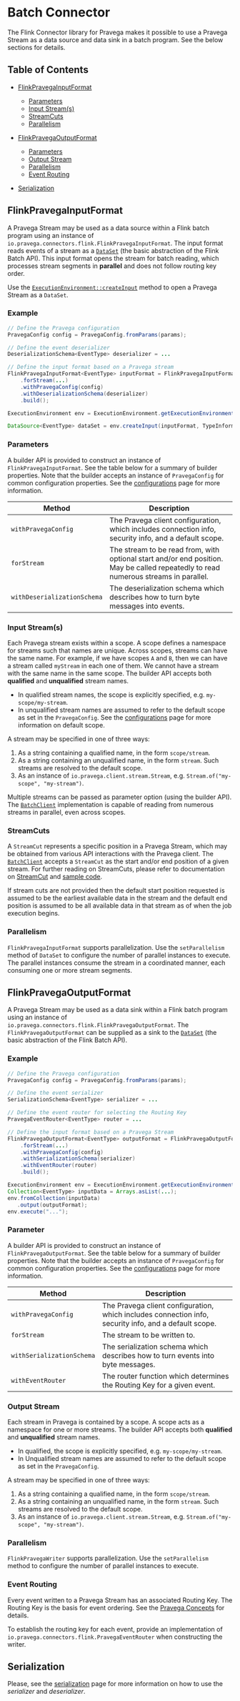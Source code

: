 <!--
Copyright Pravega Authors.

Licensed under the Apache License, Version 2.0 (the "License");
you may not use this file except in compliance with the License.
You may obtain a copy of the License at

    http://www.apache.org/licenses/LICENSE-2.0

Unless required by applicable law or agreed to in writing, software
distributed under the License is distributed on an "AS IS" BASIS,
WITHOUT WARRANTIES OR CONDITIONS OF ANY KIND, either express or implied.
See the License for the specific language governing permissions and
limitations under the License.
-->
# Batch Connector
The Flink Connector library for Pravega makes it possible to use a Pravega Stream as a data source and data sink in a batch program.  See the below sections for details.

## Table of Contents
- [FlinkPravegaInputFormat](#flinkpravegainputformat)
  - [Parameters](#parameters)
  - [Input Stream(s)](#input-streams)
  - [StreamCuts](#streamcuts)
  - [Parallelism](#parallelism)

- [FlinkPravegaOutputFormat](#flinkpravegaoutputformat)
  - [Parameters](#parameters)
  - [Output Stream](#output-stream)
  - [Parallelism](#parallelism)
  - [Event Routing](#event-routing)
- [Serialization](#serialization)

## FlinkPravegaInputFormat
A Pravega Stream may be used as a data source within a Flink batch program using an instance of
`io.pravega.connectors.flink.FlinkPravegaInputFormat`. The input format reads events of a stream as a [`DataSet`](https://ci.apache.org/projects/flink/flink-docs-master/api/java/org/apache/flink/api/java/DataSet.html) (the basic abstraction of the Flink Batch API). This input format opens the stream for batch reading, which processes stream segments in **parallel** and does not follow routing key order.

Use the [`ExecutionEnvironment::createInput`](https://ci.apache.org/projects/flink/flink-docs-master/api/java/org/apache/flink/api/java/ExecutionEnvironment.html#createInput-org.apache.flink.api.common.io.InputFormat-) method to open a Pravega Stream as a `DataSet`.

### Example

```Java
// Define the Pravega configuration
PravegaConfig config = PravegaConfig.fromParams(params);

// Define the event deserializer
DeserializationSchema<EventType> deserializer = ...

// Define the input format based on a Pravega stream
FlinkPravegaInputFormat<EventType> inputFormat = FlinkPravegaInputFormat.<EventType>builder()
    .forStream(...)
    .withPravegaConfig(config)
    .withDeserializationSchema(deserializer)
    .build();

ExecutionEnvironment env = ExecutionEnvironment.getExecutionEnvironment();

DataSource<EventType> dataSet = env.createInput(inputFormat, TypeInformation.of(EventType.class)).setParallelism(2);

```

### Parameters
A builder API is provided to construct an instance of `FlinkPravegaInputFormat`. See the table below for a summary of builder properties. Note that the builder accepts an instance of `PravegaConfig` for common configuration properties. See the [configurations](configurations.md) page for more information.

|Method                |Description|
|----------------------|-----------------------------------------------------------------------|
|`withPravegaConfig`|The Pravega client configuration, which includes connection info, security info, and a default scope.|
|`forStream`|The stream to be read from, with optional start and/or end position. May be called repeatedly to read numerous streams in parallel.|
|`withDeserializationSchema`|The deserialization schema which describes how to turn byte messages into events.|

### Input Stream(s)
Each Pravega stream exists within a scope. A scope defines a namespace for streams such that names are unique. Across scopes, streams can have the same name. For example, if we have scopes `A` and `B`, then we can have a stream called `myStream` in each one of them. We cannot have a stream with the same name in the same scope. The builder API accepts both **qualified** and **unqualified** stream names.

  - In qualified stream names, the scope is explicitly specified, e.g. `my-scope/my-stream`.
  - In unqualified stream names are assumed to refer to the default scope as set in the `PravegaConfig`.
 See the [configurations](configurations.md) page for more information on default scope.

A stream may be specified in one of three ways:

1. As a string containing a qualified name, in the form `scope/stream`.
2. As a string containing an unqualified name, in the form `stream`.  Such streams are resolved to the default scope.
3. As an instance of `io.pravega.client.stream.Stream`, e.g. `Stream.of("my-scope", "my-stream")`.

Multiple streams can be passed as parameter option (using the builder API). The [`BatchClient`](https://github.com/pravega/pravega/blob/master/client/src/main/java/io/pravega/client/batch/BatchClient.java) implementation is capable of reading from numerous streams in parallel, even across scopes.

### StreamCuts

A `StreamCut` represents a specific position in a Pravega Stream, which may be obtained from various API interactions with the Pravega client. The [`BatchClient`](https://github.com/pravega/pravega/blob/master/client/src/main/java/io/pravega/client/batch/BatchClient.java) accepts a `StreamCut` as the start and/or end position of a given stream.  For further reading on StreamCuts, please refer to documentation on [StreamCut](http://pravega.io/docs/latest/streamcuts/) and [sample code](https://github.com/pravega/pravega-samples/tree/master/pravega-client-examples/src/main/java/io/pravega/example/streamcuts).

If stream cuts are not provided then the default start position requested is assumed to be the earliest available data in the stream and the default end position is assumed to be all available data in that stream as of when the job execution begins.

### Parallelism
`FlinkPravegaInputFormat` supports parallelization. Use the `setParallelism` method of `DataSet` to configure the number of parallel instances to execute.  The parallel instances consume the stream in a coordinated manner, each consuming one or more stream segments.

## FlinkPravegaOutputFormat
A Pravega Stream may be used as a data sink within a Flink batch program using an instance of `io.pravega.connectors.flink.FlinkPravegaOutputFormat`. The `FlinkPravegaOutputFormat` can be supplied as a sink to the [`DataSet`](https://ci.apache.org/projects/flink/flink-docs-master/api/java/org/apache/flink/api/java/DataSet.html#output-org.apache.flink.api.common.io.OutputFormat-) (the basic abstraction of the Flink Batch API).

### Example

```java
// Define the Pravega configuration
PravegaConfig config = PravegaConfig.fromParams(params);

// Define the event serializer
SerializationSchema<EventType> serializer = ...

// Define the event router for selecting the Routing Key
PravegaEventRouter<EventType> router = ...

// Define the input format based on a Pravega Stream
FlinkPravegaOutputFormat<EventType> outputFormat = FlinkPravegaOutputFormat.<EventType>builder()
    .forStream(...)
    .withPravegaConfig(config)
    .withSerializationSchema(serializer)
    .withEventRouter(router)
    .build();

ExecutionEnvironment env = ExecutionEnvironment.getExecutionEnvironment();
Collection<EventType> inputData = Arrays.asList(...);
env.fromCollection(inputData)
   .output(outputFormat);
env.execute("...");
```

### Parameter
A builder API is provided to construct an instance of `FlinkPravegaOutputFormat`. See the table below for a summary of builder properties.  Note that the builder accepts an instance of `PravegaConfig` for common configuration properties.  See the [configurations](configurations.md) page for more information.

|Method                |Description|
|----------------------|-----------------------------------------------------------------------|
|`withPravegaConfig`|The Pravega client configuration, which includes connection info, security info, and a default scope.|
|`forStream`|The stream to be written to.|
|`withSerializationSchema`|The serialization schema which describes how to turn events into byte messages.|
|`withEventRouter`|The router function which determines the Routing Key for a given event.|

### Output Stream

Each stream in Pravega is contained by a scope.  A scope acts as a namespace for one or more streams. The builder API accepts both **qualified** and **unqualified** stream names.  

  - In qualified, the scope is explicitly specified, e.g. `my-scope/my-stream`.  
  - In Unqualified stream names are assumed to refer to the default scope as set in the `PravegaConfig`.

A stream may be specified in one of three ways:

 1. As a string containing a qualified name, in the form `scope/stream`.
 2. As a string containing an unqualified name, in the form `stream`. Such streams are resolved to the default scope.
 3. As an instance of `io.pravega.client.stream.Stream`, e.g. `Stream.of("my-scope", "my-stream")`.

### Parallelism
`FlinkPravegaWriter` supports parallelization. Use the `setParallelism` method to configure the number of parallel instances to execute.

### Event Routing
Every event written to a Pravega Stream has an associated Routing Key.  The Routing Key is the basis for event ordering. See the [Pravega Concepts](http://pravega.io/docs/latest/pravega-concepts/#events) for details.

To establish the routing key for each event, provide an implementation of `io.pravega.connectors.flink.PravegaEventRouter` when constructing the writer.

## Serialization
Please, see the [serialization](serialization.md) page for more information on how to use the _serializer_ and _deserializer_.
